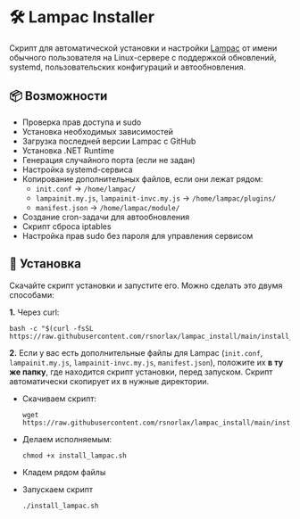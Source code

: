 # 🛠 Lampac Installer

Скрипт для автоматической установки и настройки [Lampac](https://github.com/immisterio/Lampac) от имени обычного пользователя на Linux-сервере с поддержкой обновлений, systemd, пользовательских конфигураций и автообновления.

## 📦 Возможности

- Проверка прав доступа и sudo  
- Установка необходимых зависимостей  
- Загрузка последней версии Lampac с GitHub  
- Установка .NET Runtime  
- Генерация случайного порта (если не задан)  
- Настройка systemd-сервиса  
- Копирование дополнительных файлов, если они лежат рядом:  
  - `init.conf` → `/home/lampac/`  
  - `lampainit.my.js`, `lampainit-invc.my.js` → `/home/lampac/plugins/`  
  - `manifest.json` → `/home/lampac/module/`  
- Создание cron-задачи для автообновления  
- Скрипт сброса iptables  
- Настройка прав sudo без пароля для управления сервисом  

## 🚀 Установка

Скачайте скрипт установки и запустите его. Можно сделать это двумя способами:

**1.** Через curl:

    
    bash -c "$(curl -fsSL https://raw.githubusercontent.com/rsnorlax/lampac_install/main/install_lampac.sh)"
    

**2.** Если у вас есть дополнительные файлы для Lampac (`init.conf`, `lampainit.my.js`, `lampainit-invc.my.js`, `manifest.json`), положите их **в ту же папку**, где находится скрипт установки, перед запуском. Скрипт автоматически скопирует их в нужные директории.

- Скачиваем скрипт:
    ```
    wget https://raw.githubusercontent.com/rsnorlax/lampac_install/main/install_lampac.sh
    ```
- Делаем исполняемым:
    ```
    chmod +x install_lampac.sh
    ```  
- Кладем рядом файлы

- Запускаем скрипт
     ```
     ./install_lampac.sh
     ```
